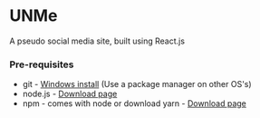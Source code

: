 # UNMe
A pseudo social media site, built using React.js

### Pre-requisites
* git - [Windows install](https://gitforwindows.org/) (Use a package manager on other OS's)
* node.js - [Download page](https://nodejs.org/en/download/)
* npm - comes with node or download yarn - [Download page](https://yarnpkg.com/lang/en/docs/install)

